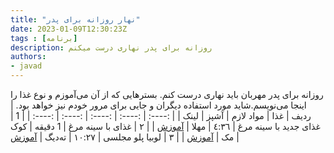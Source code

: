 ```yaml
---
title: "نهار روزانه برای پدر"
date: 2023-01-09T12:30:23Z
tags : [برنامه]
description: روزانه برای پدر نهاری درست میکنم
authors:
- javad
---
```


روزانه برای پدر مهربان باید نهاری درست کنم. بسترهایی که از آن می‌آموزم و نوع غذا را اینجا می‌نویسم.شاید مورد استفاده دیگران و جایی برای مرور خودم نیز خواهد بود.
| ردیف | غذا | مواد لازم | آشپز | لینک |
| :----: |  :----: |  :----: | :----: |  :----: |
| 1 | غذای جدید با سینه مرغ  | ٤:٣٦  | مهلا | [آموزش](https://www.youtube.com/watch?v=6f1LSwtuj2g) |
| ٢ | غذای  با سینه مرغ  | 1 دقیقه  | کوک مک | [آموزش](https://www.youtube.com/watch?v=tAMf9vKolcg&list=PL1ygF2bIRjFZW9qATra8NRsjgaRFzUvQk) |
| ٣ | لوبیا پلو مجلسی  | ١٠:٢٧  | ته‌دیگ | [آموزش](https://www.youtube.com/watch?v=gl5iBT4En0M) |
